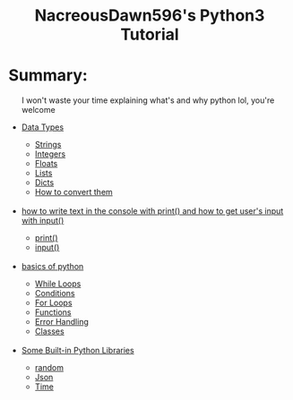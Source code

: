 <center>
  <h1>NacreousDawn596's Python3 Tutorial</h1>
</center>

# Summary:
<ul>
  <p>I won't waste your time explaining what's and why python lol, you're welcome</p>
  <li><a href="https://github.com/NacreousDawn596/Python3-tutorial/blob/main/wiki/$Data-types.md#welcome-again-to-the-python-tutorial-we-gonna-see-what-are-the-available-types-of-datas-in-python">Data Types</a></li>
  <ul>
    <li><a href="https://github.com/NacreousDawn596/Python3-tutorial/blob/main/wiki/$Data-types.md#strings">Strings</a></li>
    <li><a href="https://github.com/NacreousDawn596/Python3-tutorial/blob/main/wiki/$Data-types.md#integers">Integers</a></li>
    <li><a href="https://github.com/NacreousDawn596/Python3-tutorial/blob/main/wiki/$Data-types.md#floats">Floats</a></li>
    <li><a href="https://github.com/NacreousDawn596/Python3-tutorial/blob/main/wiki/$Data-types.md#lists">Lists</a></li>
    <li><a href="https://github.com/NacreousDawn596/Python3-tutorial/blob/main/wiki/$Data-types.md#dicts">Dicts</a></li>
    <li><a href="https://github.com/NacreousDawn596/Python3-tutorial/blob/main/wiki/$Data-types.md#lets-see-how-to-convert-them">How to convert them</a></li>
  </ul>
  <br/>
  <li><a href="https://github.com/NacreousDawn596/Python3-tutorial/blob/main/wiki/$built-in%20python%20functions.md#welcome-again-to-the-python-tutorial-we-gonna-see-what-are-the-available-built-in-functions-in-python">how to write text in the console with print() and how to get user's input with input()</a></li>
  <ul>
    <li><a href="https://github.com/NacreousDawn596/Python3-tutorial/blob/main/wiki/$built-in%20python%20functions.md#print">print()</a></li>
    <li><a href="https://github.com/NacreousDawn596/Python3-tutorial/blob/main/wiki/$built-in%20python%20functions.md#input">input()</a></li>
  </ul>
  <br/>
  <li><a href="https://github.com/NacreousDawn596/Python3-tutorial/blob/main/wiki/basics.md#welcome-again-to-the-python-tutorial-weve-saw-the-basics-now-in-the-previous-times-now-lets-learn-coding-step-by-step-to-make-our-first-program">basics of python</a></li>
  <ul>
     <li><a href="https://github.com/NacreousDawn596/Python3-tutorial/blob/main/wiki/basics.md#while-loops">While Loops</a></li>
     <li><a href="https://github.com/NacreousDawn596/Python3-tutorial/blob/main/wiki/basics.md#conditions">Conditions</a></li>
     <li><a href="https://github.com/NacreousDawn596/Python3-tutorial/blob/main/wiki/basics.md#for-loops">For Loops</a></li>
     <li><a href="https://github.com/NacreousDawn596/Python3-tutorial/blob/main/wiki/basics.md#functions">Functions</a></li>
     <li><a href="https://github.com/NacreousDawn596/Python3-tutorial/blob/main/wiki/basics.md#errors-handling">Error Handling</a></li>
     <li><a href="https://github.com/NacreousDawn596/Python3-tutorial/blob/main/wiki/basics.md#classes">Classes</a></li>
  </ul>
  <br/>
  <li><a href="https://github.com/NacreousDawn596/Python3-tutorial/blob/main/wiki/built-in%20python%20librairies.md#welcome-again-to-the-python-tutorial-we-gonna-see-what-are-the-available-built-in-librairies-in-python">Some Built-in Python Libraries</a></li>
  <ul> 
    <li><a href="https://github.com/NacreousDawn596/Python3-tutorial/blob/main/wiki/built-in%20python%20librairies.md#random">random</a></li>
    <li><a href="https://github.com/NacreousDawn596/Python3-tutorial/blob/main/wiki/built-in%20python%20librairies.md#json">Json</a></li>
    <li><a href="https://github.com/NacreousDawn596/Python3-tutorial/blob/main/wiki/built-in%20python%20librairies.md#time">Time</a></li>
  </ul>
</ul>
